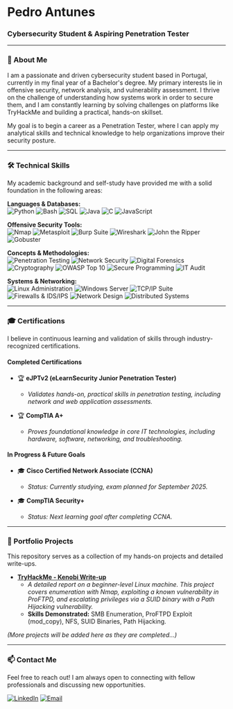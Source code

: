 # Pedro Antunes
### Cybersecurity Student & Aspiring Penetration Tester

---

### 👋 About Me

I am a passionate and driven cybersecurity student based in Portugal, currently in my final year of a Bachelor's degree. My primary interests lie in offensive security, network analysis, and vulnerability assessment. I thrive on the challenge of understanding how systems work in order to secure them, and I am constantly learning by solving challenges on platforms like TryHackMe and building a practical, hands-on skillset.

My goal is to begin a career as a Penetration Tester, where I can apply my analytical skills and technical knowledge to help organizations improve their security posture.

---

### 🛠️ Technical Skills

My academic background and self-study have provided me with a solid foundation in the following areas:

<p>
  <b>Languages & Databases:</b><br>
  <img src="https://img.shields.io/badge/Python-3776AB?style=for-the-badge&logo=python&logoColor=white" alt="Python" />
  <img src="https://img.shields.io/badge/Bash-4EAA25?style=for-the-badge&logo=gnubash&logoColor=white" alt="Bash" />
  <img src="https://img.shields.io/badge/SQL-4479A1?style=for-the-badge&logo=mysql&logoColor=white" alt="SQL" />
  <img src="https://img.shields.io/badge/Java-ED8B00?style=for-the-badge&logo=openjdk&logoColor=white" alt="Java" />
  <img src="https://img.shields.io/badge/C-A8B9CC?style=for-the-badge&logo=c&logoColor=white" alt="C" />
  <img src="https://img.shields.io/badge/JavaScript-F7DF1E?style=for-the-badge&logo=javascript&logoColor=black" alt="JavaScript" />
</p>
<p>
  <b>Offensive Security Tools:</b><br>
  <img src="https://img.shields.io/badge/Nmap-000000?style=for-the-badge&logo=nmap&logoColor=white" alt="Nmap" />
  <img src="https://img.shields.io/badge/Metasploit-DC2F24?style=for-the-badge&logo=metasploit&logoColor=white" alt="Metasploit" />
  <img src="https://img.shields.io/badge/Burp_Suite-FF7A00?style=for-the-badge&logo=burpsuite&logoColor=white" alt="Burp Suite" />
  <img src="https://img.shields.io/badge/Wireshark-1679A7?style=for-the-badge&logo=wireshark&logoColor=white" alt="Wireshark" />
  <img src="https://img.shields.io/badge/John_the_Ripper-000?style=for-the-badge&logo=kalilinux&logoColor=white" alt="John the Ripper" />
  <img src="https://img.shields.io/badge/Gobuster-2E75B5?style=for-the-badge" alt="Gobuster" />
</p>
<p>
  <b>Concepts & Methodologies:</b><br>
  <img src="https://img.shields.io/badge/Penetration_Testing-D22B2B?style=for-the-badge" alt="Penetration Testing" />
  <img src="https://img.shields.io/badge/Network_Security-005571?style=for-the-badge" alt="Network Security" />
  <img src="https://img.shields.io/badge/Digital_Forensics-663399?style=for-the-badge" alt="Digital Forensics" />
  <img src="https://img.shields.io/badge/Cryptography-00A86B?style=for-the-badge" alt="Cryptography" />
  <img src="https://img.shields.io/badge/OWASP_Top_10-000?style=for-the-badge&logo=owasp&logoColor=white" alt="OWASP Top 10" />
  <img src="https://img.shields.io/badge/Secure_Programming-4B0082?style=for-the-badge" alt="Secure Programming" />
  <img src="https://img.shields.io/badge/IT_Audit-B5A642?style=for-the-badge" alt="IT Audit" />
</p>
<p>
  <b>Systems & Networking:</b><br>
  <img src="https://img.shields.io/badge/Linux_Administration-FCC624?style=for-the-badge&logo=linux&logoColor=black" alt="Linux Administration" />
  <img src="https://img.shields.io/badge/Windows_Server-0078D4?style=for-the-badge&logo=windows-server&logoColor=white" alt="Windows Server" />
  <img src="https://img.shields.io/badge/TCP/IP_Suite-000?style=for-the-badge" alt="TCP/IP Suite" />
  <img src="https://img.shields.io/badge/Firewalls_&_IDS/IPS-CF3C25?style=for-the-badge" alt="Firewalls & IDS/IPS" />
  <img src="https://img.shields.io/badge/Network_Design-1f62ac?style=for-the-badge" alt="Network Design" />
  <img src="https://img.shields.io/badge/Distributed_Systems-6c439c?style=for-the-badge" alt="Distributed Systems" />
</p>

---

### 🎓 Certifications

I believe in continuous learning and validation of skills through industry-recognized certifications.

#### **Completed Certifications**

* 🏆 **eJPTv2 (eLearnSecurity Junior Penetration Tester)**
  * *Validates hands-on, practical skills in penetration testing, including network and web application assessments.*

* 🏆 **CompTIA A+**
  * *Proves foundational knowledge in core IT technologies, including hardware, software, networking, and troubleshooting.*

#### **In Progress & Future Goals**

* 🎓 **Cisco Certified Network Associate (CCNA)**
  * *Status: Currently studying, exam planned for September 2025.*

* 🎓 **CompTIA Security+**
  * *Status: Next learning goal after completing CCNA.*

---

### 📂 Portfolio Projects

This repository serves as a collection of my hands-on projects and detailed write-ups.

* **[TryHackMe - Kenobi Write-up](./TryHackMe/Kenobi/)**
  * *A detailed report on a beginner-level Linux machine. This project covers enumeration with Nmap, exploiting a known vulnerability in ProFTPD, and escalating privileges via a SUID binary with a Path Hijacking vulnerability.*
  * **Skills Demonstrated:** SMB Enumeration, ProFTPD Exploit (mod_copy), NFS, SUID Binaries, Path Hijacking.

*(More projects will be added here as they are completed...)*

---

### 📫 Contact Me

Feel free to reach out! I am always open to connecting with fellow professionals and discussing new opportunities.

[![LinkedIn](https://img.shields.io/badge/LinkedIn-Pedro_Antunes-0077B5?style=for-the-badge&logo=linkedin&logoColor=white)](https://www.linkedin.com/in/pedro-antunes-286165254/)
[![Email](https://img.shields.io/badge/Email-Contact_Me-grey?style=for-the-badge&logo=maildotru&logoColor=white)](mailto:pdgant5@gmail.com)